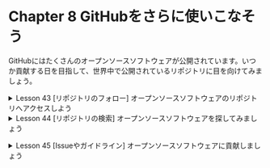 # Chapter 8 GitHubをさらに使いこなそう

GitHubにはたくさんのオープンソースソフトウェアが公開されています。いつか貢献する日を目指して、世界中で公開されているリポジトリに目を向けてみましょう。

<details><summary>Lesson 43 [リポジトリのフォロー] オープンソースソフトウェアのリポジトリへアクセスしよう</summary>

GitHubは世界中の開発者が利用しており、多くのリポジトリを見たり開発に参加したりできます。ここからは世界中の開発者が公開しているリポジトリへアクセスして、オープンソースの世界の広がりを体感してみましょう。
- GitHubでは多くのリポジトリが公開されている
    
    GitHubは2021年12月時点で7300万人以上のユーザーがおり、世界中の開発者に利用されています( https://github.com/about )。開発者はGitHubを通じてさまざまなオープンソースソフトウェア(OSS)の開発に参加したり、設計やソースコートを確認したりできます。
    
    本書で学んでいる「Git」もOSSのうちの1つです。GitHubのGitのリポジトリへアクセスしてみてください。ここではGitのソースコードやこれまでのコミット、リリースバージョンなど、さまざまな情報を確認できます。「contributors」(貢献者)はmasterブランチにコミットが取り込まれた人数を示しており、1000人以上の開発者がGitの開発に貢献しているということがわかります。

- リポジトリをフォローしよう
    
    リポジトリの右上に[Watch][Star]のボタンがあります。[Watch]をクリックすると、そのリポジトリでプルリクエストがマージされた時など、リポジトリの更新情報がアクティビティー(活動)として通知されるようになります。
    
    アクティビティーはGitHubのトップページ([ https://github.com ]( https://github.com ))かNotificationsのページ([ https://github.com/notifications ]( https://github.com/notifications ))で確認できます。[Star]のボタンを押すとユーザーページの[Star]タブにリポジトリをリスト化できます。
    
    リポジトリについている「Star」の数はリポジトリの注目度の高さを示しており、例えばGitHubのトレンドリポジトリのランキング([ https://github.com/trending ]( https://github.com/trending ))は「Star」の数をもとに集計されています。
### 用語
- **OSS**：オープンソースソフトウェアのこと。OSS（オープンソースソフトウェア（Open Source Software））とは、ソースコードが公開されており、無償で誰でも自由に改変、再配布が可能なソフトウェアのことです。OSSは特定の企業でなく、有志によって組織されたコミュニティなどで開発されていることが多く、開発にはプログラマが参加しています。OSSは基本的に自由に使えるためソースコードを見て仕組みを学習することができ、一部を修正して改良したソフトウェアを開発することが出来ます。
- (GitHub上の)**contributors**：貢献者。masterブランチにコミットが取り込まれた人数を示している。
- (GitHub上の)**Releases**：これまでのリリースバージョンを確認できる。
- (GitHub上の)**Watch**：そのリポジトリでプルリクエストがマージされて時など、リポジトリの更新情報がアクティビティー(活動)として通知されるようになる。
- (GitHub上の)**Star**：Starの数はリポジトリの注目度の高さを示しており、GitHubのトレンドリポジトリのランキングはStarの数をもとに集計されている。</details>


<details><summary>Lesson 44 [リポジトリの検索] オープンソースソフトウェアを探してみましょう</summary>

OSSの探し方を紹介します。自分が普段使っているツールやプログラミング言語に関係があるリポジトリを探してみましょう。興味があるリポジトリを見つけたら、後からアクセスしやすいよう「Star」を付けていくことをオススメします。
- 検索ボックスを使ってリポジトリを探そう
    
    目的のOSSがあるなら、サイトの左上の検索ボックスでキーワードを検索できます。
    
    検索ボックスに「git」と入力してみましょう。「git」のキーワードに関連があるリポジトリの一覧が表示されます。
    
    前のLessonで紹介したGitのリポジトリが検索結果の一番上に表示されています。使っているツールやフレームワークのソースコードがGitHubで公開されていないか、調べてみましょう。

- 検索ボックスにキーワードを入力する
  ※「All GitHub」と表示されている結果をクリックすると、GitHub上の全てのリポジトリから検索できます。
- 人気のリポジトリを探そう
    
    検索ボックスでは、キーワードの他にも、「Star」がたくさん付いている注目度の高いリポジトリを探すこともできます。
    
    検索ボックスに「stars:>=10000」と入力してみると、「Star」が10000個以上ついているリポジトリが表示されます。
    
    「stars:>=10000 git」のようなキーワードを付けた検索や、「stars:>=10000 language:java」のように「language:」と付けて特定のプログラミング言語に絞った検索もできます。
    
    興味のあるキーワードやよく利用しているプログラミング言語と合わせて検索をかけてみましょう。他にも、リポジトリが作成された日付やフォークされた数など、多くの検索方法が提供されているので、ぜひ調べてみてください( [ https://help.github.com/articles/searching-for-repositories/ ]( https://help.github.com/articles/searching-for-repositories/ ) )。
- **ワンポイント** トレンドのリポジトリを見てみよう
    
    サイト上部の[Explore]というリンクを押してみましょう。ここでは、みなさんが興味を持ちそうなリポジトリやトレンドのリポジトリが紹介されています。「Trending repositories」は初期設定で1週間のトレンドが表示されていますが、プルダウンメニューで今日や1カ月間のトレンドに切り替えることもできます。
### 用語
プルダウンメニュー：コンピューターのアプリケーションソフトのメニューバーで、特定の位置をマウスでクリックすると、その機能に関連したメニューが垂れ下がるように表示されるコマンドの一覧表。 ドロップダウンメニュー。 プルダウンリスト。</details>


<details><summary>Lesson 45 [Issueやガイドライン] オープンソースソフトウェアに貢献しましょう</summary>

Chapter 5で学んだプルリクエストを作成したり、Issueという機能を利用したりすることで、OSSに貢献できます。このLessonでは、OSSへの貢献する方法の一部を紹介します。本書で学んできたことを活かして、OSSの世界に飛び込んでみましょう！
- Issueを利用してOSSに貢献しよう
    
    OSSのリポジトリを見つけたら、次はそのリポジトリに対して貢献していきましょう。OSSへの貢献というと、ソースコードの追加や修正を想像する方が多いのではないでしょうか。
    
    もちろんソースコードの追加や修正も大切ですが、ハードルが高い場合はドキュメントの追加や修正をしたり、問題を報告したりすることもOSSへの貢献になります。問題を報告するときは、Issue(イシュー)というGitHubの機能を利用しましょう。ソフトウェアのバグや問い合わせなどを1つのIssue上で開発者同士が議論することもできます。
- リポジトリのガイドラインを読もう
    
    リポジトリに貢献するときは、READMEやCONTRIBUTINGというファイルにガイドラインが書かれていることがあるので、このファイルを見つけたときはしっかりと目を通すようにしてください。
    
    尚、CONTRIBUTINGファイルがリポジトリにある場合は、Issueページでイメージのようにアナウンスされます。ガイドラインがなくても、ドキュメントや既に登録されているプルリクエストやIssueが英語で書かれていた場合は、同じように英語で書きましょう。
    
    また、Issueを登録する前には、同じようなIssueが既に登録されていないか確認しましょう。
    
    - CONTRIBUTINGファイルがあるとき
  
      ※ルールをしっかりと守り、みんなが気持ち良くOSSへ貢献できるように気を付けましょう。
- **ワンポイント** GitHubの新しい機能
    
    GitHubにはソースコード管理以外にも、開発効率向上やプロジェクト管理などに役立つ多くの機能があります。
    
    特に、近年多くのチームで取り入れられている「アジャイル開発」や「DevOps」などを実践・促進するのに役立つ機能が多く、日々アップデートされてどんどん便利になっています。
    
    リポジトリの画面にある[Actions]や[Projects]のタブなどで、たくさんある機能の一部を利用できます。チームによってはGitHubをより広く活用しているので、いろんな機能を少しずつ覚えていってGitHubを使いこなしましょう！
